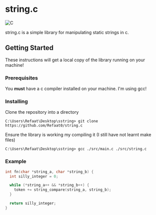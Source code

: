 # string.c
![C](https://img.shields.io/badge/c-%2300599C.svg?style=for-the-badge&logo=c&logoColor=white)

string.c is a simple library for manipulating static strings in c.

## Getting Started
These instructions will get a local copy of the library running on your machine!

### Prerequisites 
You **must** have a c compiler installed on your machine. I'm using gcc!

### Installing 
Clone the repository into a directory
```
C:\Users\Refaat\Desktop\sstring> git clone https://github.com/Refaat0/string.c
```

Ensure the library is working my compiling it (I still have not learnt make files)
```
C:\Users\Refaat\Desktop\sstring> gcc ./src/main.c ./src/string.c
```

### Example
```c
int fn(char *string_a, char *string_b) {
  int silly_integer = 0;

  while (*string_a++ && *string_b++) {
    token += string_compare(string_a, string_b);
  }

  return silly_integer;
} 
```


